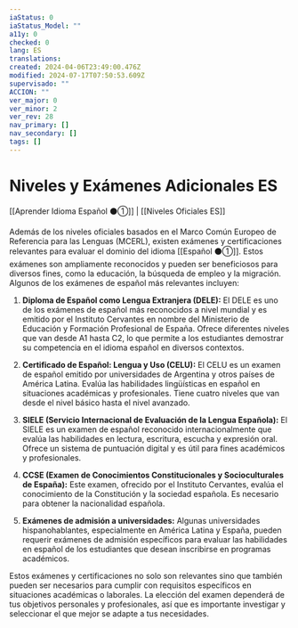 ```yaml
---
iaStatus: 0
iaStatus_Model: ""
a11y: 0
checked: 0
lang: ES
translations: 
created: 2024-04-06T23:49:00.476Z
modified: 2024-07-17T07:50:53.609Z
supervisado: ""
ACCION: ""
ver_major: 0
ver_minor: 2
ver_rev: 28
nav_primary: []
nav_secondary: []
tags: []
---
```

# Niveles y Exámenes Adicionales ES

[[Aprender Idioma Español ⚫①]] | [[Niveles Oficiales ES]]

Además de los niveles oficiales basados en el Marco Común Europeo de Referencia para las Lenguas (MCERL), existen exámenes y certificaciones relevantes para evaluar el dominio del idioma [[Español ⚫①]]. Estos exámenes son ampliamente reconocidos y pueden ser beneficiosos para diversos fines, como la educación, la búsqueda de empleo y la migración. Algunos de los exámenes de español más relevantes incluyen:

1. **Diploma de Español como Lengua Extranjera (DELE):** El DELE es uno de los exámenes de español más reconocidos a nivel mundial y es emitido por el Instituto Cervantes en nombre del Ministerio de Educación y Formación Profesional de España. Ofrece diferentes niveles que van desde A1 hasta C2, lo que permite a los estudiantes demostrar su competencia en el idioma español en diversos contextos.
    
2. **Certificado de Español: Lengua y Uso (CELU):** El CELU es un examen de español emitido por universidades de Argentina y otros países de América Latina. Evalúa las habilidades lingüísticas en español en situaciones académicas y profesionales. Tiene cuatro niveles que van desde el nivel básico hasta el nivel avanzado.
    
3. **SIELE (Servicio Internacional de Evaluación de la Lengua Española):** El SIELE es un examen de español reconocido internacionalmente que evalúa las habilidades en lectura, escritura, escucha y expresión oral. Ofrece un sistema de puntuación digital y es útil para fines académicos y profesionales.
    
4. **CCSE (Examen de Conocimientos Constitucionales y Socioculturales de España):** Este examen, ofrecido por el Instituto Cervantes, evalúa el conocimiento de la Constitución y la sociedad española. Es necesario para obtener la nacionalidad española.
    
5. **Exámenes de admisión a universidades:** Algunas universidades hispanohablantes, especialmente en América Latina y España, pueden requerir exámenes de admisión específicos para evaluar las habilidades en español de los estudiantes que desean inscribirse en programas académicos.
    

Estos exámenes y certificaciones no solo son relevantes sino que también pueden ser necesarios para cumplir con requisitos específicos en situaciones académicas o laborales. La elección del examen dependerá de tus objetivos personales y profesionales, así que es importante investigar y seleccionar el que mejor se adapte a tus necesidades.
